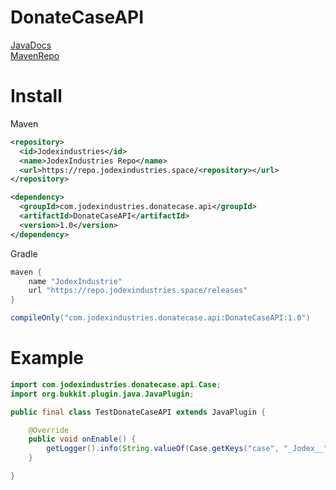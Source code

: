 # DonateCaseAPI
[JavaDocs](https://repo.jodexindustries.space/javadoc/releases/com/jodexindustries/donatecase/api/DonateCaseAPI/1.0) <br>
[MavenRepo](https://repo.jodexindustries.space/#/releases/com/jodexindustries/donatecase/api/DonateCaseAPI/1.0)
# Install
Maven
```xml
<repository>
  <id>Jodexindustries</id>
  <name>JodexIndustries Repo</name>
  <url>https://repo.jodexindustries.space/<repository></url>
</repository>

<dependency>
  <groupId>com.jodexindustries.donatecase.api</groupId>
  <artifactId>DonateCaseAPI</artifactId>
  <version>1.0</version>
</dependency>
```
Gradle
```gradle
maven {
    name "JodexIndustrie"
    url "https://repo.jodexindustries.space/releases"
}

compileOnly("com.jodexindustries.donatecase.api:DonateCaseAPI:1.0")
```
# Example
```java
import com.jodexindustries.donatecase.api.Case;
import org.bukkit.plugin.java.JavaPlugin;

public final class TestDonateCaseAPI extends JavaPlugin {

    @Override
    public void onEnable() {
        getLogger().info(String.valueOf(Case.getKeys("case", "_Jodex__"))); // get player keys
    }

}
```
